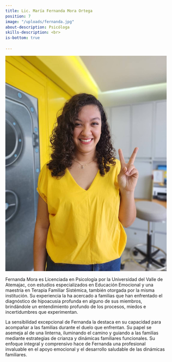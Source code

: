 ```yaml
---
title: Lic. María Fernanda Mora Ortega
position: 7
image: "/uploads/fernanda.jpg"
about-description: Psicóloga
skills-description: <br>
is-bottom: true

---
```

![fernanda.jpg](/uploads/fernanda.jpg)

Fernanda Mora es Licenciada en Psicología por la Universidad del Valle de Atemajac, con estudios especializados en Educación Emocional y una maestría en Terapia Familiar Sistémica, también otorgada por la misma institución. Su experiencia la ha acercado a familias que han enfrentado el diagnóstico de hipoacusia profunda en alguno de sus miembros, brindándole un entendimiento profundo de los procesos, miedos e incertidumbres que experimentan.

La sensibilidad excepcional de Fernanda la destaca en su capacidad para acompañar a las familias durante el duelo que enfrentan. Su papel se asemeja al de una linterna, iluminando el camino y guiando a las familias mediante estrategias de crianza y dinámicas familiares funcionales. Su enfoque integral y comprensivo hace de Fernanda una profesional invaluable en el apoyo emocional y el desarrollo saludable de las dinámicas familiares.
